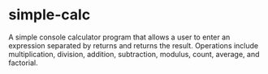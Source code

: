 # simple-calc

A simple console calculator program that allows a user to enter an expression separated by returns and returns the result. 
Operations include multiplication, division, addition, subtraction, modulus, count, average, and factorial.
